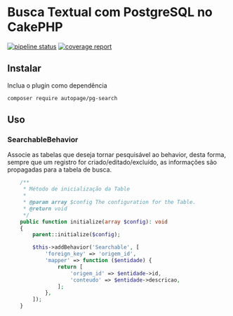 # Busca Textual com PostgreSQL no CakePHP

[![pipeline status](https://git.autopage.inf.br/ionews/pg-search/badges/main/pipeline.svg)](https://git.autopage.inf.br/ionews/pg-search/-/commits/main) [![coverage report](https://git.autopage.inf.br/ionews/pg-search/badges/main/coverage.svg)](https://git.autopage.inf.br/ionews/pg-search/-/commits/main)

## Instalar

Inclua o plugin como dependência

```
composer require autopage/pg-search
```

## Uso

### SearchableBehavior

Associe as tabelas que deseja tornar pesquisável ao behavior, desta forma, sempre que um registro for criado/editado/excluído, as informações são propagadas para a tabela de busca.

```php
    /**
     * Método de inicialização da Table
     *
     * @param array $config The configuration for the Table.
     * @return void
     */
    public function initialize(array $config): void
    {
        parent::initialize($config);

        $this->addBehavior('Searchable', [
            'foreign_key' => 'origem_id',
            'mapper' => function ($entidade) {
                return [
                    'origem_id' => $entidade->id,
                    'conteudo' => $entidade->descricao,
                ];
            },
        ]);
    }
```
